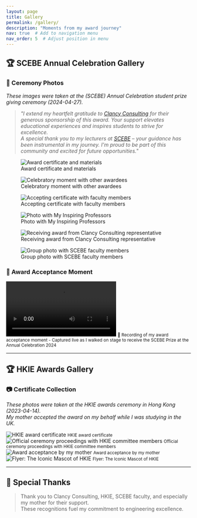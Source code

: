 ```yaml
---
layout: page
title: Gallery
permalink: /gallery/
description: "Moments from my award journey"
nav: true  # Add to navigation menu
nav_order: 5  # Adjust position in menu
---
```


## 🏆  SCEBE Annual Celebration Gallery

### 📸 Ceremony Photos
*These images were taken at the (SCEBE) Annual Celebration student prize giving ceremony (2024-04-27).*

> *"I extend my heartfelt gratitude to [Clancy Consulting](https://www.clancy.co.uk/) for their generous sponsorship of this award. Your support elevates educational experiences and inspires students to strive for excellence.*  
> *A special thank you to my lecturers at [SCEBE](https://www.gcu.ac.uk/scebe/) – your guidance has been instrumental in my journey. I'm proud to be part of this community and excited for future opportunities."*

<div class="row g-4 mt-4">
  <!-- Ceremony Photo 1 -->
 <div class="col-12 col-sm-6 col-lg-4">
    <figure>
      <img src="/assets/img/awards/scebe-1.jpg" 
           class="img-fluid rounded" 
           alt="Award certificate and materials">
      <figcaption class="mt-2 text-muted small">
        Award certificate and materials
      </figcaption>
    </figure>
  </div>

  <!-- Ceremony Photo 2 -->
  <div class="col-12 col-sm-6 col-lg-4">
    <figure>
      <img src="/assets/img/awards/scebe-5.jpg" 
           class="img-fluid rounded" 
           alt="Celebratory moment with other awardees">
      <figcaption class="mt-2 text-muted small">
        Celebratory moment with other awardees
      </figcaption>
    </figure>
  </div>

  <!-- Ceremony Photo 3 -->
  <div class="col-12 col-sm-6 col-lg-4">
    <figure>
      <img src="/assets/img/awards/scebe-3.jpg" 
           class="img-fluid rounded" 
           alt="Accepting certificate with faculty members">
      <figcaption class="mt-2 text-muted small">
        Accepting certificate with faculty members
      </figcaption>
    </figure>
  </div>

  <!-- Ceremony Photo 4 -->
  <div class="col-12 col-sm-6 col-lg-4">
    <figure>
      <img src="/assets/img/awards/scebe-4.jpg" 
           class="img-fluid rounded" 
           alt="Photo with My Inspiring Professors">
      <figcaption class="mt-2 text-muted small">
       Photo with My Inspiring Professors
      </figcaption>
    </figure>
  </div>

  <!-- Ceremony Photo 5 -->
  <div class="col-12 col-sm-6 col-lg-4">
    <figure>
      <img src="/assets/img/awards/scebe-2.jpg" 
           class="img-fluid rounded" 
           alt="Receiving award from Clancy Consulting representative">
      <figcaption class="mt-2 text-muted small">
        Receiving award from Clancy Consulting representative
      </figcaption>
    </figure>
  </div>
  
  <!-- Ceremony Photo 6 -->
  <div class="col-12 col-sm-6 col-lg-4">
    <figure>
      <img src="/assets/img/awards/scebe-6.jpg" 
           class="img-fluid rounded" 
           alt="Group photo with SCEBE faculty members">
      <figcaption class="mt-2 text-muted small">
        Group photo with SCEBE faculty members
      </figcaption>
    </figure>
  </div>
</div>

### 🎥 Award Acceptance Moment
<video controls style="max-width: 100%; height: auto;">
  <source src="/assets/video/awards/scebe-ceremony.mp4" type="video/mp4">
  Your browser does not support the video tag.
</video>
<small class="text-muted d-block mt-2">
  🎥 Recording of my award acceptance moment - Captured live as I walked on stage to receive the SCEBE Prize at the Annual Celebration 2024
</small>

---

## 🏆 HKIE Awards Gallery

### 📷 Certificate Collection
*These photos were taken at the HKIE awards ceremony in Hong Kong (2023-04-14).  
My mother accepted the award on my behalf while I was studying in the UK.*

<div class="row g-4">

<div class="col-lg-4 col-md-6 col-12">
  <img src="/assets/img/awards/hkie-1.jpg" alt="HKIE award certificate" class="img-fluid rounded shadow-sm" style="max-height: 500px; width: auto;">
  <small class="text-muted d-block mt-2 text-center">HKIE award certificate</small>
</div>

<div class="col-lg-4 col-md-6 col-12">
  <img src="/assets/img/awards/hkie-2.jpg" alt="Official ceremony proceedings with HKIE committee members" class="img-fluid rounded shadow-sm" style="max-height: 500px; width: auto;">
  <small class="text-muted d-block mt-2 text-center">Official ceremony proceedings with HKIE committee members</small>
</div>

<div class="col-lg-4 col-md-6 col-12">
  <img src="/assets/img/awards/hkie-3.jpg" alt="Award acceptance by my mother" class="img-fluid rounded shadow-sm" style="max-height: 500px; width: auto;">
  <small class="text-muted d-block mt-2 text-center">Award acceptance by my mother</small>
</div>

<div class="col-lg-4 col-md-6 col-12">
  <img src="/assets/img/awards/hkie-4.jpg" alt="Flyer: The Iconic Mascot of HKIE" class="img-fluid rounded shadow-sm" style="max-height: 500px; width: auto;">
  <small class="text-muted d-block mt-2 text-center">Flyer: The Iconic Mascot of HKIE</small>
</div>

</div>

---

## 💌 Special Thanks
> Thank you to Clancy Consulting, HKIE, SCEBE faculty, and especially my mother for their support.  
> These recognitions fuel my commitment to engineering excellence.
